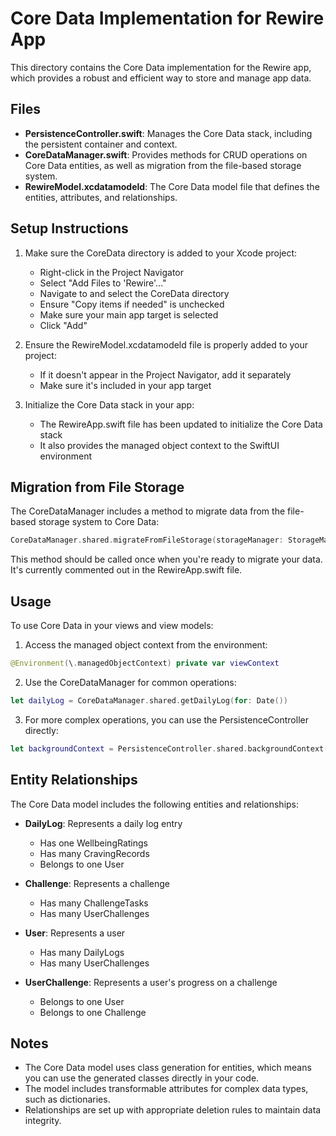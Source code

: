 # Core Data Implementation for Rewire App

This directory contains the Core Data implementation for the Rewire app, which provides a robust and efficient way to store and manage app data.

## Files

- **PersistenceController.swift**: Manages the Core Data stack, including the persistent container and context.
- **CoreDataManager.swift**: Provides methods for CRUD operations on Core Data entities, as well as migration from the file-based storage system.
- **RewireModel.xcdatamodeld**: The Core Data model file that defines the entities, attributes, and relationships.

## Setup Instructions

1. Make sure the CoreData directory is added to your Xcode project:
   - Right-click in the Project Navigator
   - Select "Add Files to 'Rewire'..."
   - Navigate to and select the CoreData directory
   - Ensure "Copy items if needed" is unchecked
   - Make sure your main app target is selected
   - Click "Add"

2. Ensure the RewireModel.xcdatamodeld file is properly added to your project:
   - If it doesn't appear in the Project Navigator, add it separately
   - Make sure it's included in your app target

3. Initialize the Core Data stack in your app:
   - The RewireApp.swift file has been updated to initialize the Core Data stack
   - It also provides the managed object context to the SwiftUI environment

## Migration from File Storage

The CoreDataManager includes a method to migrate data from the file-based storage system to Core Data:

```swift
CoreDataManager.shared.migrateFromFileStorage(storageManager: StorageManager.shared)
```

This method should be called once when you're ready to migrate your data. It's currently commented out in the RewireApp.swift file.

## Usage

To use Core Data in your views and view models:

1. Access the managed object context from the environment:

```swift
@Environment(\.managedObjectContext) private var viewContext
```

2. Use the CoreDataManager for common operations:

```swift
let dailyLog = CoreDataManager.shared.getDailyLog(for: Date())
```

3. For more complex operations, you can use the PersistenceController directly:

```swift
let backgroundContext = PersistenceController.shared.backgroundContext()
```

## Entity Relationships

The Core Data model includes the following entities and relationships:

- **DailyLog**: Represents a daily log entry
  - Has one WellbeingRatings
  - Has many CravingRecords
  - Belongs to one User

- **Challenge**: Represents a challenge
  - Has many ChallengeTasks
  - Has many UserChallenges

- **User**: Represents a user
  - Has many DailyLogs
  - Has many UserChallenges

- **UserChallenge**: Represents a user's progress on a challenge
  - Belongs to one User
  - Belongs to one Challenge

## Notes

- The Core Data model uses class generation for entities, which means you can use the generated classes directly in your code.
- The model includes transformable attributes for complex data types, such as dictionaries.
- Relationships are set up with appropriate deletion rules to maintain data integrity. 